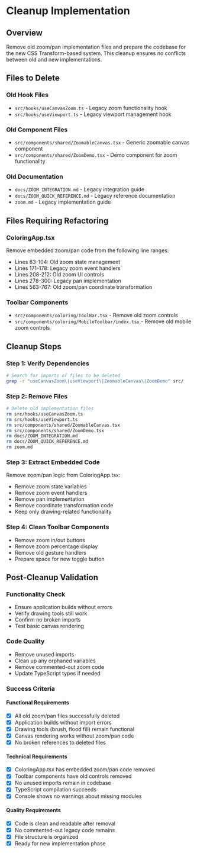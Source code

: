 # Cleanup Implementation

## Overview
Remove old zoom/pan implementation files and prepare the codebase for the new CSS Transform-based system. This cleanup ensures no conflicts between old and new implementations.

## Files to Delete

### Old Hook Files
- `src/hooks/useCanvasZoom.ts` - Legacy zoom functionality hook
- `src/hooks/useViewport.ts` - Legacy viewport management hook

### Old Component Files
- `src/components/shared/ZoomableCanvas.tsx` - Generic zoomable canvas component
- `src/components/shared/ZoomDemo.tsx` - Demo component for zoom functionality

### Old Documentation
- `docs/ZOOM_INTEGRATION.md` - Legacy integration guide
- `docs/ZOOM_QUICK_REFERENCE.md` - Legacy reference documentation
- `zoom.md` - Legacy implementation guide

## Files Requiring Refactoring

### ColoringApp.tsx
Remove embedded zoom/pan code from the following line ranges:
- Lines 83-104: Old zoom state management
- Lines 171-178: Legacy zoom event handlers
- Lines 208-212: Old zoom UI controls
- Lines 278-300: Legacy pan implementation
- Lines 563-767: Old zoom/pan coordinate transformation

### Toolbar Components
- `src/components/coloring/ToolBar.tsx` - Remove old zoom controls
- `src/components/coloring/MobileToolbar/index.tsx` - Remove old mobile zoom controls

## Cleanup Steps

### Step 1: Verify Dependencies
```bash
# Search for imports of files to be deleted
grep -r "useCanvasZoom\|useViewport\|ZoomableCanvas\|ZoomDemo" src/
```

### Step 2: Remove Files
```bash
# Delete old implementation files
rm src/hooks/useCanvasZoom.ts
rm src/hooks/useViewport.ts
rm src/components/shared/ZoomableCanvas.tsx
rm src/components/shared/ZoomDemo.tsx
rm docs/ZOOM_INTEGRATION.md
rm docs/ZOOM_QUICK_REFERENCE.md
rm zoom.md
```

### Step 3: Extract Embedded Code
Remove zoom/pan logic from ColoringApp.tsx:
- Remove zoom state variables
- Remove zoom event handlers
- Remove pan implementation
- Remove coordinate transformation code
- Keep only drawing-related functionality

### Step 4: Clean Toolbar Components
- Remove zoom in/out buttons
- Remove zoom percentage display
- Remove old gesture handlers
- Prepare space for new toggle button

## Post-Cleanup Validation

### Functionality Check
- Ensure application builds without errors
- Verify drawing tools still work
- Confirm no broken imports
- Test basic canvas rendering

### Code Quality
- Remove unused imports
- Clean up any orphaned variables
- Remove commented-out zoom code
- Update TypeScript types if needed

### Success Criteria

#### Functional Requirements
- [x] All old zoom/pan files successfully deleted
- [x] Application builds without import errors
- [x] Drawing tools (brush, flood fill) remain functional
- [x] Canvas rendering works without zoom/pan code
- [x] No broken references to deleted files

#### Technical Requirements
- [x] ColoringApp.tsx has embedded zoom/pan code removed
- [x] Toolbar components have old controls removed
- [x] No unused imports remain in codebase
- [x] TypeScript compilation succeeds
- [x] Console shows no warnings about missing modules

#### Quality Requirements
- [x] Code is clean and readable after removal
- [x] No commented-out legacy code remains
- [x] File structure is organized
- [x] Ready for new implementation phase